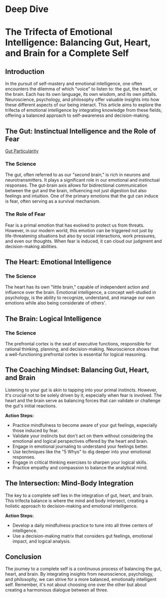# Deep Dive

# **The Trifecta of Emotional Intelligence: Balancing Gut, Heart, and Brain for a Complete Self**

## **Introduction**

In the pursuit of self-mastery and emotional intelligence, one often encounters the dilemma of which "voice" to listen to: the gut, the heart, or the brain. Each has its own language, its own wisdom, and its own pitfalls. Neuroscience, psychology, and philosophy offer valuable insights into how these different aspects of our being interact. This article aims to explore the trifecta of emotional intelligence by integrating knowledge from these fields, offering a balanced approach to self-awareness and decision-making.

## **The Gut: Instinctual Intelligence and the Role of Fear**

[Gut Particularity](Deep%20Dive%20ca164a60cfb7486a902b8299e1782dcf/Gut%20Particularity%209519dae723924ba980114e71a9c2ee39.md)

### **The Science**

The gut, often referred to as our "second brain," is rich in neurons and neurotransmitters. It plays a significant role in our emotional and instinctual responses. The gut-brain axis allows for bidirectional communication between the gut and the brain, influencing not just digestion but also feelings and intuition. One of the primary emotions that the gut can induce is fear, often serving as a survival mechanism.

### **The Role of Fear**

Fear is a primal emotion that has evolved to protect us from threats. However, in our modern world, this emotion can be triggered not just by life-threatening situations but also by social interactions, work pressures, and even our thoughts. When fear is induced, it can cloud our judgment and decision-making abilities.

## **The Heart: Emotional Intelligence**

### **The Science**

The heart has its own "little brain," capable of independent action and influence over the brain. Emotional intelligence, a concept well-studied in psychology, is the ability to recognize, understand, and manage our own emotions while also being considerate of others'.

## **The Brain: Logical Intelligence**

### **The Science**

The prefrontal cortex is the seat of executive functions, responsible for rational thinking, planning, and decision-making. Neuroscience shows that a well-functioning prefrontal cortex is essential for logical reasoning.

## **The Coaching Mindset: Balancing Gut, Heart, and Brain**

Listening to your gut is akin to tapping into your primal instincts. However, it's crucial not to be solely driven by it, especially when fear is involved. The heart and the brain serve as balancing forces that can validate or challenge the gut's initial reactions.

**Action Steps:**

- Practice mindfulness to become aware of your gut feelings, especially those induced by fear.
- Validate your instincts but don't act on them without considering the emotional and logical perspectives offered by the heart and brain.
- Engage in emotional journaling to understand your feelings better.
- Use techniques like the "5 Whys" to dig deeper into your emotional responses.
- Engage in critical thinking exercises to sharpen your logical skills.
- Practice empathy and compassion to balance the analytical mind.

## **The Intersection: Mind-Body Integration**

The key to a complete self lies in the integration of gut, heart, and brain. This trifecta balance is where the mind and body intersect, creating a holistic approach to decision-making and emotional intelligence.

**Action Steps:**

- Develop a daily mindfulness practice to tune into all three centers of intelligence.
- Use a decision-making matrix that considers gut feelings, emotional impact, and logical analysis.

## **Conclusion**

The journey to a complete self is a continuous process of balancing the gut, heart, and brain. By integrating insights from neuroscience, psychology, and philosophy, we can strive for a more balanced, emotionally intelligent self. Remember, it's not about choosing one over the other but about creating a harmonious dialogue between all three.